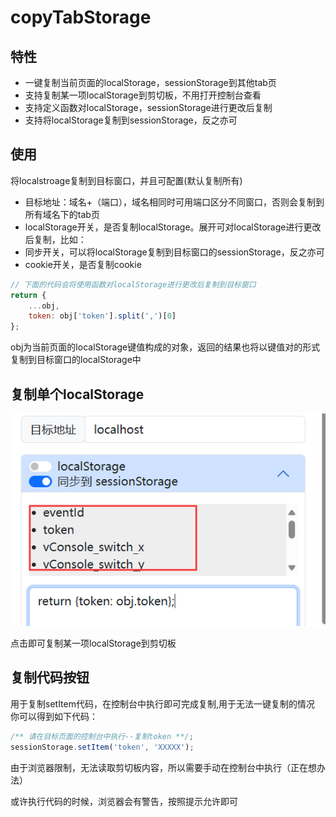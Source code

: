 # copyTabStorage

## 特性
 - 一键复制当前页面的localStorage，sessionStorage到其他tab页
 - 支持复制某一项localStorage到剪切板，不用打开控制台查看
 - 支持定义函数对localStorage，sessionStorage进行更改后复制
 - 支持将localStorage复制到sessionStorage，反之亦可

## 使用
将localstroage复制到目标窗口，并且可配置(默认复制所有)

- 目标地址：域名+（端口），域名相同时可用端口区分不同窗口，否则会复制到所有域名下的tab页
- localStorage开关，是否复制localStorage。展开可对localStorage进行更改后复制，比如：
- 同步开关，可以将localStorage复制到目标窗口的sessionStorage，反之亦可
- cookie开关，是否复制cookie

```js
// 下面的代码会将使用函数对localStorage进行更改后复制到目标窗口
return {
	...obj,
    token: obj['token'].split(',')[0]
};

```
obj为当前页面的localStorage键值构成的对象，返回的结果也将以键值对的形式复制到目标窗口的localStorage中


## 复制单个localStorage

![storage.png](./images/storage.png)

点击即可复制某一项localStorage到剪切板

## 复制代码按钮

用于复制setItem代码，在控制台中执行即可完成复制,用于无法一键复制的情况
你可以得到如下代码：

```js
/** 请在目标页面的控制台中执行--复制token **/;
sessionStorage.setItem('token', 'XXXXX');
```

由于浏览器限制，无法读取剪切板内容，所以需要手动在控制台中执行（正在想办法）

或许执行代码的时候，浏览器会有警告，按照提示允许即可

